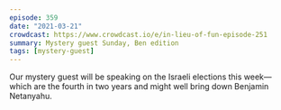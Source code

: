 ```yaml
---
episode: 359
date: "2021-03-21"
crowdcast: https://www.crowdcast.io/e/in-lieu-of-fun-episode-251
summary: Mystery guest Sunday, Ben edition
tags: [mystery-guest]
---
```

Our mystery guest will be speaking on the Israeli elections this week—which are the fourth in two years and might well bring down Benjamin Netanyahu.
